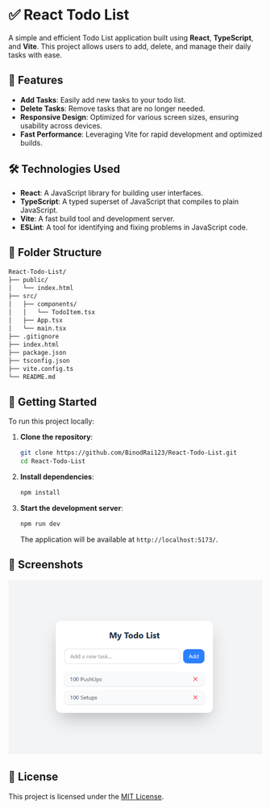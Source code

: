 # ✅ React Todo List

A simple and efficient Todo List application built using **React**, **TypeScript**, and **Vite**. This project allows users to add, delete, and manage their daily tasks with ease.

## 🌟 Features

- **Add Tasks**: Easily add new tasks to your todo list.
- **Delete Tasks**: Remove tasks that are no longer needed.
- **Responsive Design**: Optimized for various screen sizes, ensuring usability across devices.
- **Fast Performance**: Leveraging Vite for rapid development and optimized builds.

## 🛠️ Technologies Used

- **React**: A JavaScript library for building user interfaces.
- **TypeScript**: A typed superset of JavaScript that compiles to plain JavaScript.
- **Vite**: A fast build tool and development server.
- **ESLint**: A tool for identifying and fixing problems in JavaScript code.

## 📁 Folder Structure

```
React-Todo-List/
├── public/
│   └── index.html
├── src/
│   ├── components/
│   │   └── TodoItem.tsx
│   ├── App.tsx
│   └── main.tsx
├── .gitignore
├── index.html
├── package.json
├── tsconfig.json
├── vite.config.ts
└── README.md
```

## 🚀 Getting Started

To run this project locally:

1. **Clone the repository**:
   ```bash
   git clone https://github.com/BinodRai123/React-Todo-List.git
   cd React-Todo-List
   ```

2. **Install dependencies**:
   ```bash
   npm install
   ```

3. **Start the development server**:
   ```bash
   npm run dev
   ```

   The application will be available at `http://localhost:5173/`.

## 📸 Screenshots

![Home Screenshot](src/assets/Project-screenShot/project-Screen-shot.png)
## 📄 License

This project is licensed under the [MIT License](LICENSE).
